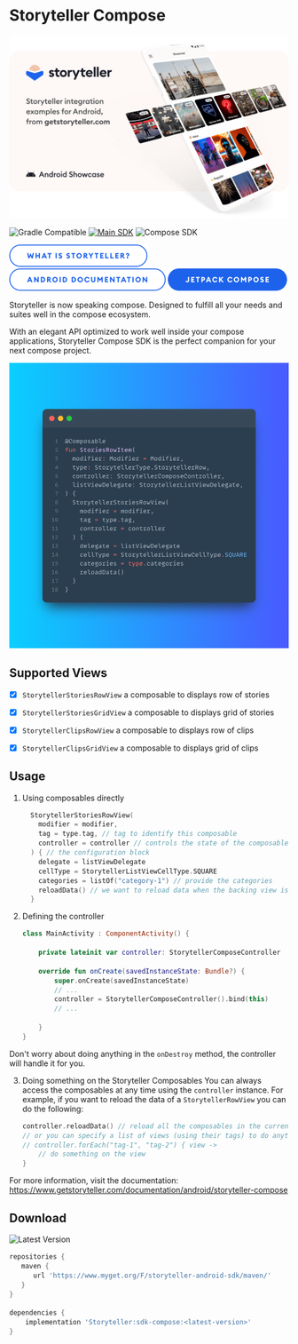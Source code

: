 # Storyteller Compose

<a href="https://getstoryteller.com" target="_blank">
  <img alt="Storyteller integration examples for Android, from getstoryteller.com" src="/img/readme-cover.png">
</a>

![Gradle Compatible](https://img.shields.io/badge/Gradle%20Compatible-green?logo=gradle) [![Main SDK](https://badgen.net/github/tag/getstoryteller/storyteller-sample-android?label=latest+release&)](https://github.com/getstoryteller/storyteller-sample-android/tags) ![Compose SDK](https://img.shields.io/badge/dynamic/json?color=blue&label=Compose%20SDK&query=name&url=https://api.razonyang.com/v1/github/tag/getstoryteller/storyteller-sample-android%3Fprefix=compose-)

<p>
  <a href="https://getstoryteller.com" target="_blank"><img alt="What is Storyteller?" src="/img/Storyteller-Btn-Default.png" height="40"></a>
  <a href="https://docs.getstoryteller.com/documents/android-sdk" target="_blank"><img alt="Storyteller Android Documentation" src="/img/Android-Documentation-Btn-Default.png" height="40"></a>
  <a href="https://www.getstoryteller.com/documentation/android/storyteller-compose" target="_blank"><img alt="Storyteller Compose Documentation" src="/img/JetpackCompose-Btn-Active.png" height="40"></a>
</p>

Storyteller is now speaking compose. Designed to fulfill all your needs and suites well in the compose ecosystem.

With an elegant API optimized to work well inside your compose applications, Storyteller Compose SDK is the perfect companion for your next compose project.

<div><img src="/img/usage-example.png" alt="Storyteller Compose SDK Usage Example"></div>

## Supported Views
- [x] `StorytellerStoriesRowView` a composable to displays row of stories
- [x] `StorytellerStoriesGridView` a composable to displays grid of stories
- [x] `StorytellerClipsRowView` a composable to displays row of clips
- [x] `StorytellerClipsGridView` a composable to displays grid of clips


## Usage

1. Using composables directly

    ```kotlin
      StorytellerStoriesRowView(
        modifier = modifier,
        tag = type.tag, // tag to identify this composable
        controller = controller // controls the state of the composable mainly we should define one per activity
      ) { // the configuration block
        delegate = listViewDelegate
        cellType = StorytellerListViewCellType.SQUARE
        categories = listOf("category-1") // provide the categories
        reloadData() // we want to reload data when the backing view is initialized
      }
    ```

2. Defining the controller
    ```kotlin
    class MainActivity : ComponentActivity() {
   
        private lateinit var controller: StorytellerComposeController

        override fun onCreate(savedInstanceState: Bundle?) {
            super.onCreate(savedInstanceState)
            // ... 
            controller = StorytellerComposeController().bind(this)
            // ...
        
        }
    }
    ```

Don't worry about doing anything in the `onDestroy` method, the controller will handle it for you.

3. Doing something on the Storyteller Composables
   You can always access the composables at any time using the `controller` instance. For example, if you want to reload the data of a `StorytellerRowView` you can do the following:

   ```kotlin
   controller.reloadData() // reload all the composables in the current controller
   // or you can specify a list of views (using their tags) to do anything on them
   // controller.forEach("tag-1", "tag-2") { view ->
       // do something on the view  
   }
    ```

For more information, visit the documentation: https://www.getstoryteller.com/documentation/android/storyteller-compose

## Download

![Latest Version](https://img.shields.io/badge/dynamic/json?color=blue&label=Compose%20SDK&query=name&url=https://api.razonyang.com/v1/github/tag/getstoryteller/storyteller-sample-android%3Fprefix=compose-)

```groovy
repositories {
   maven {
      url 'https://www.myget.org/F/storyteller-android-sdk/maven/'
   }
}

dependencies {
    implementation 'Storyteller:sdk-compose:<latest-version>'
}
```
